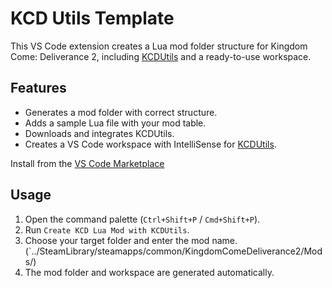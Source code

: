 # KCD Utils Template

This VS Code extension creates a Lua mod folder structure for Kingdom Come: Deliverance 2,
including [KCDUtils](https://github.com/Destuur/KCDUtils) and a ready-to-use workspace.

## Features

- Generates a mod folder with correct structure.
- Adds a sample Lua file with your mod table.
- Downloads and integrates KCDUtils.
- Creates a VS Code workspace with IntelliSense for [KCDUtils](https://github.com/Destuur/KCDUtils).

Install from the [VS Code Marketplace](https://marketplace.visualstudio.com/items?itemName=Destuur.kcd-utils-template)

## Usage

1. Open the command palette (`Ctrl+Shift+P` / `Cmd+Shift+P`).
2. Run `Create KCD Lua Mod with KCDUtils`.
3. Choose your target folder and enter the mod name. (`../SteamLibrary/steamapps/common/KingdomComeDeliverance2/Mods/)
4. The mod folder and workspace are generated automatically.
